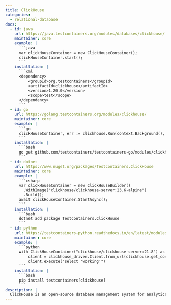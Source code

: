 ```yaml
---
title: ClickHouse
categories:
  - relational-database
docs:
  - id: java
    url: https://java.testcontainers.org/modules/databases/clickhouse/
    maintainer: core
    example: |
      ```java
      var clickHouseContainer = new ClickHouseContainer();
      clickHouseContainer.start();
      ```
    installation: |
      ```xml
      <dependency>
          <groupId>org.testcontainers</groupId>
          <artifactId>clickhouse</artifactId>
          <version>1.20.0</version>
          <scope>test</scope>
      </dependency>
      ```
  - id: go
    url: https://golang.testcontainers.org/modules/clickhouse/
    maintainer: core
    example: |
      ```go
      clickHouseContainer, err := clickhouse.Run(context.Background(), "clickhouse/clickhouse-server:23.3.8.21-alpine")
      ```
    installation: |
      ```bash
      go get github.com/testcontainers/testcontainers-go/modules/clickhouse
      ```
  - id: dotnet
    url: https://www.nuget.org/packages/Testcontainers.ClickHouse
    maintainer: core
    example: |
      ```csharp
      var clickHouseContainer = new ClickHouseBuilder()
        .WithImage("clickhouse/clickhouse-server:23.6-alpine")
        .Build();
      await clickHouseContainer.StartAsync();
      ```
    installation: |
      ```bash
      dotnet add package Testcontainers.ClickHouse
      ```
  - id: python
    url: https://testcontainers-python.readthedocs.io/en/latest/modules/clickhouse/README.html
    maintainer: core
    example: |
      ```python
      with ClickHouseContainer("clickhouse/clickhouse-server:21.8") as clickhouse:
          client = clickhouse_driver.Client.from_url(clickhouse.get_connection_url())
          client.execute("select 'working'")
      ```
    installation: |
      ```bash
      pip install testcontainers[clickhouse]
      ```
description: |
  ClickHouse is an open-source database management system for analytical processing that allows users to generate reports using SQL queries in real-time.
---
```

